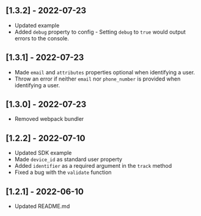 ## [1.3.2] - 2022-07-23

- Updated example
- Added `debug` property to config - Setting `debug` to `true` would output errors to the console.

## [1.3.1] - 2022-07-23

- Made `email` and `attributes` properties optional when identifying a user.
- Throw an error if neither `email` nor `phone_number` is provided when identifying a user.

## [1.3.0] - 2022-07-23

- Removed webpack bundler

## [1.2.2] - 2022-07-10

- Updated SDK example
- Made `device_id` as standard user property
- Added `identifier` as a required argument in the `track` method
- Fixed a bug with the `validate` function

## [1.2.1] - 2022-06-10

- Updated README.md
